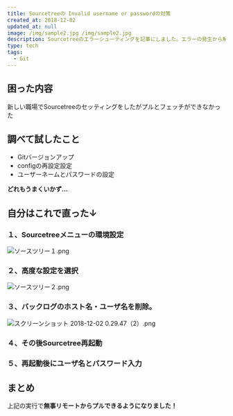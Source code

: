 ```yaml
---
title: Sourcetreeの Invalid username or passwordの対策
created_at: 2018-12-02
updated_at: null
image: /img/sample2.jpg /img/sample2.jpg
description: Sourcetreeのエラーシューティングを記事にしました。エラーの発生から解決までを記事にしています。
type: tech
tags:
  - Git
---
```


## 困った内容

新しい職場でSourcetreeのセッティングをしたがプルとフェッチができなかった

## 調べて試したこと

- Gitバージョンアップ
- configの再設定設定
- ユーザーネームとパスワードの設定

**どれもうまくいかず…**

## 自分はこれで直った↓

### １、Sourcetreeメニューの環境設定

![ソースツリー１.png](https://qiita-image-store.s3.amazonaws.com/0/199085/45a8452a-d557-7fcf-cd06-4b02e9e11ac3.png)

### ２、高度な設定を選択

![ソースツリー２.png](https://qiita-image-store.s3.amazonaws.com/0/199085/11c737cc-83fe-dd3e-128c-7a75bfebb66e.png)

### ３、バックログのホスト名・ユーザ名を削除。

![スクリーンショット 2018-12-02 0.29.47（2）.png](https://qiita-image-store.s3.amazonaws.com/0/199085/05dc3364-4412-1e36-7476-d8e3e3dfae2f.png)

### ４、その後Sourcetree再起動

### ５、再起動後にユーザ名とパスワード入力

## まとめ

上記の実行で**無事リモートからプルできるようになりました！**

